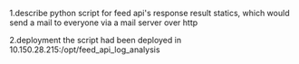 1.describe
python script for feed api's response result statics, which would send a mail to everyone via a mail server over http

2.deployment
the script had been deployed in 10.150.28.215:/opt/feed_api_log_analysis

